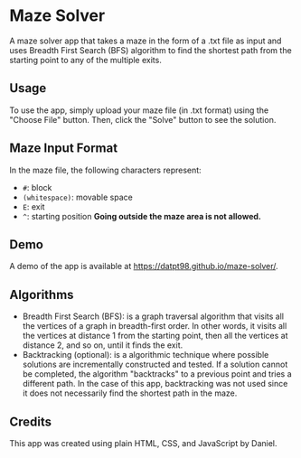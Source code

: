 # Maze Solver
A maze solver app that takes a maze in the form of a .txt file as input and uses Breadth First Search (BFS) algorithm to find the shortest path from the starting point to any of the multiple exits.

## Usage
To use the app, simply upload your maze file (in .txt format) using the "Choose File" button. Then, click the "Solve" button to see the solution.

## Maze Input Format
In the maze file, the following characters represent:

- `#`: block
- `(whitespace)`: movable space
- `E`: exit
- `^`: starting position
**Going outside the maze area is not allowed.**

## Demo
A demo of the app is available at https://datpt98.github.io/maze-solver/.

## Algorithms
- Breadth First Search (BFS): is a graph traversal algorithm that visits all the vertices of a graph in breadth-first order. In other words, it visits all the vertices at distance 1 from the starting point, then all the vertices at distance 2, and so on, until it finds the exit.
- Backtracking (optional): is a algorithmic technique where possible solutions are incrementally constructed and tested. If a solution cannot be completed, the algorithm "backtracks" to a previous point and tries a different path. In the case of this app, backtracking was not used since it does not necessarily find the shortest path in the maze.


## Credits
This app was created using plain HTML, CSS, and JavaScript by Daniel.